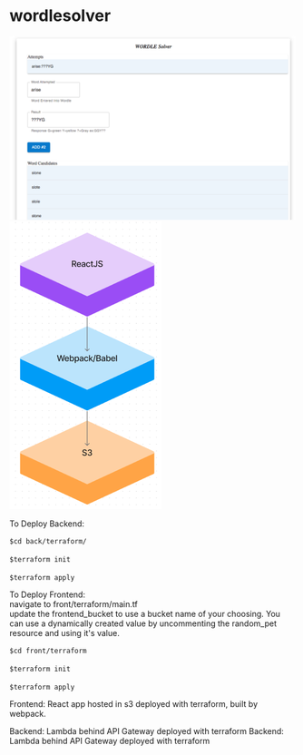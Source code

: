 # wordlesolver

![alt text](images/app_image.png?raw=true "App screenshot")
![alt text](images/front_end_stack.png?raw=true "App screenshot")

To Deploy Backend:
```
$cd back/terraform/

$terraform init

$terraform apply
```

To Deploy Frontend:  
navigate to front/terraform/main.tf  
update the frontend_bucket to use a bucket name of your choosing.  You can use a dynamically created value by uncommenting the random_pet resource and using it's value.    
```
$cd front/terraform

$terraform init

$terraform apply
```

Frontend: React app hosted in s3 deployed with terraform, built by webpack.

Backend: Lambda behind API Gateway deployed with terraform
Backend: Lambda behind API Gateway deployed with terraform